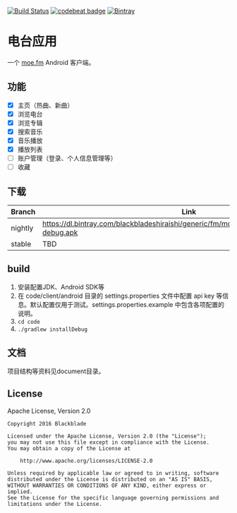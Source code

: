 [![Build Status](https://travis-ci.org/BlackbladeShiraishi/moefm.svg?branch=master)](https://travis-ci.org/BlackbladeShiraishi/moefm)
[![codebeat badge](https://codebeat.co/badges/766a640c-c8d8-4041-9529-efa97ce56b8e)](https://codebeat.co/projects/github-com-blackbladeshiraishi-moefm)
[![Bintray](https://img.shields.io/bintray/v/blackbladeshiraishi/generic/moefm.svg)](https://bintray.com/blackbladeshiraishi/generic/moefm/_latestVersion)

# 电台应用

一个 [moe.fm](http://moe.fm/) Android 客户端。

## 功能

- [x] 主页（热曲、新曲）
- [x] 浏览电台
- [x] 浏览专辑
- [x] 搜索音乐
- [x] 音乐播放
- [x] 播放列表
- [ ] 账户管理（登录、个人信息管理等）
- [ ] 收藏

## 下载

| Branch | Link |
| --- | --- |
| nightly | https://dl.bintray.com/blackbladeshiraishi/generic/fm/moe/android/nightly/apk/android-debug.apk |
| stable | TBD |

## build
1. 安装配置JDK、Android SDK等
2. 在 code/client/android 目录的 settings.properties 文件中配置 api key 等信息。默认配置仅用于测试。settings.properties.example 中包含各项配置的说明。
3. `cd code`
4. `./gradlew installDebug`

## 文档
项目结构等资料见document目录。

## License
Apache License, Version 2.0
```text
Copyright 2016 Blackblade

Licensed under the Apache License, Version 2.0 (the "License");
you may not use this file except in compliance with the License.
You may obtain a copy of the License at

    http://www.apache.org/licenses/LICENSE-2.0

Unless required by applicable law or agreed to in writing, software
distributed under the License is distributed on an "AS IS" BASIS,
WITHOUT WARRANTIES OR CONDITIONS OF ANY KIND, either express or implied.
See the License for the specific language governing permissions and
limitations under the License.
```
